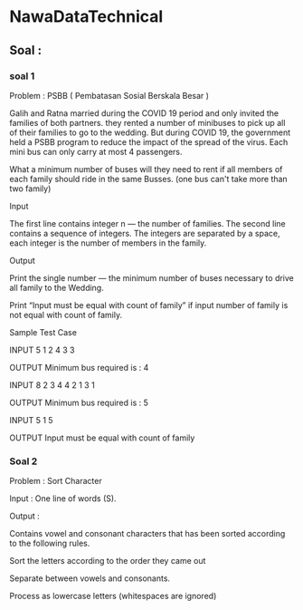 # NawaDataTechnical
## Soal : 
### soal 1 
Problem : PSBB ( Pembatasan Sosial Berskala Besar )

Galih and Ratna married during the COVID 19 period and only invited the families of both partners. they rented a number of minibuses to pick up all of their families to go to the wedding. But during COVID 19, the government held a PSBB program to reduce the impact of the spread of the virus. Each mini bus can only carry at most 4 passengers. 

What a minimum number of buses will they need to rent if all members of each family should ride in the same Busses. (one bus can't take more than two family)


Input

The first line contains integer n — the number of families.
The second line contains a sequence of integers. The integers are separated by a space, each integer is the number of members in the family.


Output

Print the single number — the minimum number of buses necessary to drive all family to the Wedding.

Print “Input must be equal with count of family” if input number of family is not equal with count of family.

Sample Test Case

INPUT
5
1 2 4 3 3

OUTPUT
Minimum bus required is : 4

INPUT
8
2 3 4 4 2 1 3 1

OUTPUT
Minimum bus required is : 5

INPUT
5
1 5

OUTPUT
Input must be equal with count of family


### Soal 2
Problem : Sort Character

Input :
One line of words (S).

Output : 

Contains vowel and consonant characters that has been sorted according to the following rules.

Sort the letters according to the order they came out

Separate between vowels and consonants.

Process as lowercase letters (whitespaces are ignored)
